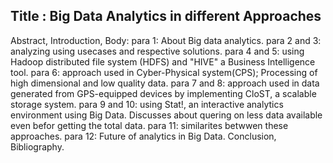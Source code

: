 ## Title : Big Data Analytics in different Approaches
Abstract, 
Introduction, 
Body: 
  para 1: About Big data analytics.
  para 2 and 3: analyzing using usecases and respective solutions.
  para 4 and 5: using Hadoop distributed file system (HDFS) and "HIVE" a Business Intelligence tool.
  para 6: approach used in Cyber-Physical system(CPS); Processing of high dimensional and low quality data.
  para 7 and 8: approach used in data generated from GPS-equipped devices by implementing CloST, a scalable storage system. 
  para 9 and 10: using Stat!, an interactive analytics environment using Big Data. Discusses about quering on less data available even befor getting the total data.
  para 11: similarites betwwen these approaches. 
  para 12: Future of analytics in Big Data. 
Conclusion, 
Bibliography.
